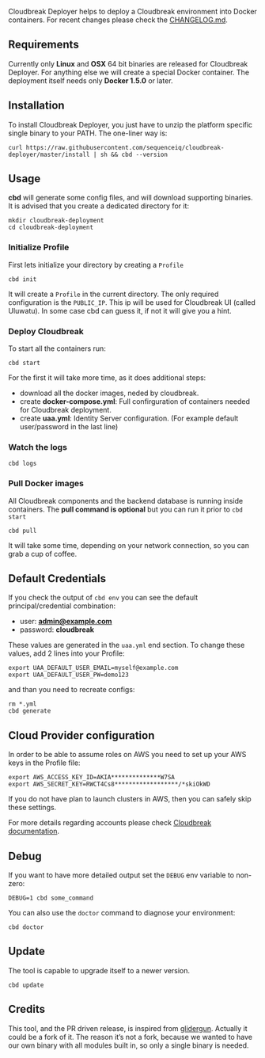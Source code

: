 Cloudbreak Deployer helps to deploy a Cloudbreak environment into Docker containers.
For recent changes please check the [CHANGELOG.md](https://github.com/sequenceiq/cloudbreak-deployer/blob/master/CHANGELOG.md).

## Requirements

Currently only **Linux** and **OSX** 64 bit binaries are released for Cloudbreak Deployer. For anything else we will create a special Docker container.
The deployment itself needs only **Docker 1.5.0** or later.

## Installation

To install Cloudbreak Deployer, you just have to unzip the platform specific
single binary to your PATH. The one-liner way is:

```
curl https://raw.githubusercontent.com/sequenceiq/cloudbreak-deployer/master/install | sh && cbd --version
```

## Usage

**cbd** will generate some config files, and will download supporting binaries. It is
advised that you create a dedicated directory for it:

```
mkdir cloudbreak-deployment
cd cloudbreak-deployment
```

### Initialize Profile
First lets initialize your directory by creating a `Profile`

```
cbd init
```
It will create a `Profile` in the current directory. The only required
configuration is the `PUBLIC_IP`. This ip will be used for Cloudbreak UI
(called Uluwatu). In some case cbd can guess it, if not it will give you a hint.


### Deploy Cloudbreak

To start all the containers run:

```
cbd start
```

For the first it will take more time, as it does additional steps:
- download all the docker images, neded by cloudbreak.
- create **docker-compose.yml**: Full confirguration of containers needed for Cloudbreak deployment.
- create **uaa.yml**: Identity Server configuration. (For example default user/password in the last line)

### Watch the logs

```
cbd logs
```

### Pull Docker images

All Cloudbreak components and the backend database is running inside containers.
The **pull command is optional** but you can run it prior to `cbd start`

```
cbd pull
```

It will take some time, depending on your network connection, so you can grab a cup of coffee.


## Default Credentials

If you check the output of `cbd env` you can see the default principal/credential combination:
- user: **admin@example.com**
- password: **cloudbreak**

These values are generated in the `uaa.yml` end section. To change these values, add 2 lines into your Profile:

```
export UAA_DEFAULT_USER_EMAIL=myself@example.com
export UAA_DEFAULT_USER_PW=demo123
```
and than you need to recreate configs:
```
rm *.yml
cbd generate
```

## Cloud Provider configuration
In order to be able to assume roles on AWS you need to set up your AWS keys in the Profile file:
```
export AWS_ACCESS_KEY_ID=AKIA**************W7SA
export AWS_SECRET_KEY=RWCT4Cs8******************/*skiOkWD
```
If you do not have plan to launch clusters in AWS, then you can safely skip these settings.

For more details regarding accounts please check [Cloudbreak documentation](http://sequenceiq.com/cloudbreak/#accounts).


## Debug

If you want to have more detailed output set the `DEBUG` env variable to non-zero:

```
DEBUG=1 cbd some_command
```

You can also use the `doctor` command to diagnose your environment:

```
cbd doctor
```

## Update

The tool is capable to upgrade itself to a newer version.

```
cbd update
```

## Credits

This tool, and the PR driven release, is inspired from [glidergun](https://github.com/gliderlabs/glidergun). Actually it
could be a fork of it. The reason it’s not a fork, because we wanted to have our own binary with all modules
built in, so only a single binary is needed.
